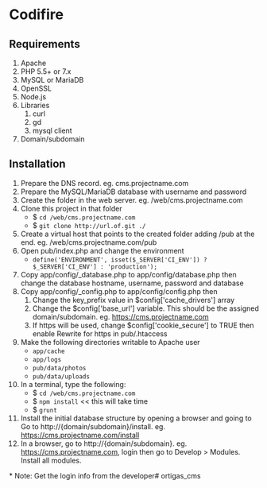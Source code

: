 # Codifire

## Requirements

1. Apache
1. PHP 5.5+ or 7.x
1. MySQL or MariaDB
1. OpenSSL
1. Node.js
1. Libraries
    1. curl
    1. gd
    1. mysql client
1. Domain/subdomain


## Installation

1. Prepare the DNS record. eg. cms.projectname.com
1. Prepare the MySQL/MariaDB database with username and password
1. Create the folder in the web server. eg. /web/cms.projectname.com
1. Clone this project in that folder
    * $ ```cd /web/cms.projectname.com```
    * $ ```git clone http://url.of.git ./```
1. Create a virtual host that points to the created folder adding /pub at the end. eg. /web/cms.projectname.com/pub
1. Open pub/index.php and change the environment
    * ```define('ENVIRONMENT', isset($_SERVER['CI_ENV']) ? $_SERVER['CI_ENV'] : 'production');```
1. Copy app/config/_database.php to app/config/database.php then change the database hostname, username, password and database
1. Copy app/config/_config.php to app/config/config.php then
    1. Change the key_prefix value in $config['cache_drivers'] array
    1. Change the $config['base_url'] variable.  This should be the assigned domain/subdomain. eg. https://cms.projectname.com
    1. If https will be used, change $config['cookie_secure'] to TRUE then enable Rewrite for https in pub/.htaccess
1. Make the following directories writable to Apache user
    * ```app/cache```
    * ```app/logs```
    * ```pub/data/photos```
    * ```pub/data/uploads```
1. In a terminal, type the following:
    * $ ```cd /web/cms.projectname.com```
    * $ ```npm install``` << this will take time
    * $ ```grunt```
1. Install the initial database structure by opening a browser and going to Go to http://{domain/subdomain}/install. eg. https://cms.projectname.com/install
1. In a browser, go to http://{domain/subdomain}. eg. https://cms.projectname.com, login then go to Develop > Modules.  Install all modules.

\* Note: Get the login info from the developer#   o r t i g a s _ c m s  
 